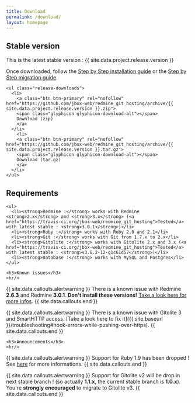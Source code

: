 ```yaml
---
title: Download
permalink: /download/
layout: homepage
---
```


<div class="row">
  <div class="col-lg-6">
    <h2>Stable version</h2>
    <p>This is the latest stable version : <span class="label label-success">{{ site.data.project.release.version }}</span></p>
    <p>Once downloaded, follow the <a href="{{ site.baseurl }}/get_started/">Step by Step installation guide</a> or the
      <a href="{{ site.baseurl }}/how-to/migrate/">Step by Step migration guide</a>.</p>

    <ul class="release-downloads">
      <li>
        <a class="btn btn-primary" rel="nofollow" href="https://github.com/jbox-web/redmine_git_hosting/archive/{{ site.data.project.release.version }}.zip">
        <span class="glyphicon glyphicon-download-alt"></span>
        Download (zip)
        </a>
      </li>
        <li>
        <a class="btn btn-primary" rel="nofollow" href="https://github.com/jbox-web/redmine_git_hosting/archive/{{ site.data.project.release.version }}.tar.gz">
        <span class="glyphicon glyphicon-download-alt"></span>
        Download (tar.gz)
        </a>
      </li>
    </ul>
  </div>
  <div class="col-lg-6">
    <h2>Requirements</h2>

    <ul>
      <li><strong>Redmine :</strong> works with Redmine <strong>2.x</strong> and <strong>3.x</strong> (<a href="https://travis-ci.org/jbox-web/redmine_git_hosting">Tested</a> with latest stable : <strong>3.0.1</strong>)</li>
      <li><strong>Ruby :</strong> works with Ruby 2.0 and 2.1</li>
      <li><strong>Git :</strong> works with Git from 1.7.x to 2.x</li>
      <li><strong>Gitolite :</strong> works with Gitolite 2.x and 3.x (<a href="https://travis-ci.org/jbox-web/redmine_git_hosting">Tested</a> with latest stable : <strong>v3.6.2-12-g1c61d57</strong>)</li>
      <li><strong>Database :</strong> works with MySQL and Postgres</li>
    </ul>
  </div>
</div>

<div class="row">
  <div class="col-lg-12">

    <h3>Known issues</h3>
    <hr/>

{{ site.data.callouts.alertwarning }}
  There is a known issue with Redmine **2.6.3** and Redmine **3.0.1**. **Don't install these versions!** [Take a look here for more infos](https://github.com/jbox-web/redmine_git_hosting/issues/387).
{{ site.data.callouts.end }}

{{ site.data.callouts.alertwarning }}
  There is a known issue with Gitolite 3 and SmartHTTP access. [Take a look here to fix it]({{ site.baseurl }}/troubleshooting#hook-errors-while-pushing-over-https).
{{ site.data.callouts.end }}

    <h3>Announcements</h3>
    <hr/>

{{ site.data.callouts.alertwarning }}
  Support for Ruby 1.9 has been dropped ! See [here](https://www.ruby-lang.org/en/news/2014/01/10/ruby-1-9-3-will-end-on-2015/) for more informations.
{{ site.data.callouts.end }}

{{ site.data.callouts.alertwarning }}
  Support for Gitolite v2 will be drop in next stable branch ! (so actually **1.1.x**, the current stable branch is **1.0.x**). You're **strongly encouraged** to migrate to Gitolite v3.
{{ site.data.callouts.end }}

  </div>
</div>
